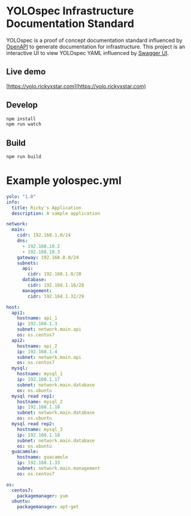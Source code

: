 # YOLOspec Infrastructure Documentation Standard
YOLOspec is a proof of concept documentation standard influenced by [OpenAPI](https://swagger.io/specification/) to generate documentation for infrastructure. This project is an interactive UI to view YOLOspec YAML influenced by [Swagger UI](https://swagger.io/tools/swagger-ui/).

## Live demo
[https://yolo.rickyxstar.com](https://yolo.rickyxstar.com)

## Develop
```bash
npm install
npm run watch
```

## Build
```bash
npm run build
```

# Example yolospec.yml
```yaml
yolo: "1.0"
info:
  title: Ricky's Application
  description: A sample application

network:
  main:
    cidr: 192.168.1.0/24
    dns:
      - 192.168.10.2
      - 192.168.10.3
    gateway: 192.168.0.0/24
    subnets:
      api:
        cidr: 192.168.1.0/28
      database:
        cidr: 192.168.1.16/28
      management:
        cidr: 192.168.1.32/29

host:
  api1:
    hostname: api_1
    ip: 192.168.1.3
    subnet: network.main.api
    os: os.centos7
  api2:
    hostname: api_2
    ip: 192.168.1.4
    subnet: network.main.api
    os: os.centos7
  mysql:
    hostname: mysql_1
    ip: 192.168.1.17
    subnet: network.main.database
    os: os.ubuntu
  mysql read rep1:
    hostname: mysql_2
    ip: 192.168.1.18
    subnet: network.main.database
    os: os.ubuntu
  mysql read rep2:
    hostname: mysql_3
    ip: 192.168.1.18
    subnet: network.main.database
    os: os.ubuntu
  guacamole:
    hostname: guacamole
    ip: 192.168.1.33
    subnet: network.main.management
    os: os.centos7

os:
  centos7:
    packagemanager: yum
  ubuntu:
    packagemanager: apt-get
```